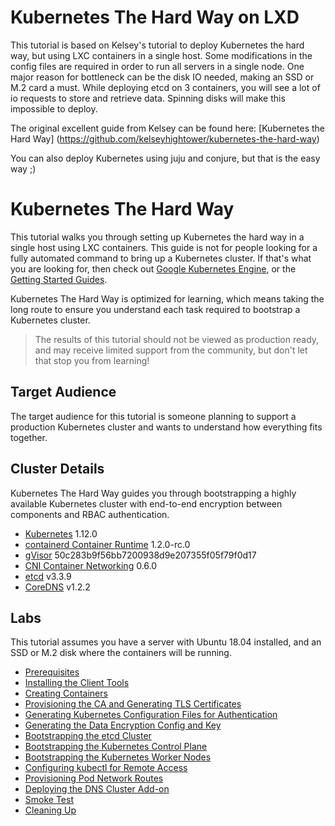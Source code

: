 # Kubernetes The Hard Way on LXD
This tutorial is based on Kelsey's tutorial to deploy Kubernetes the hard way, but using LXC containers in a single host. 
Some modifications in the config files are required in order to run all servers in a single node.
One major reason for bottleneck can be the disk IO needed, making an SSD or M.2 card a must. While deploying etcd on 3 containers, you will see a lot of io requests to store and retrieve data. Spinning disks will make this impossible to deploy.

The original excellent guide from Kelsey can be found here: [Kubernetes the Hard Way] (https://github.com/kelseyhightower/kubernetes-the-hard-way)

You can also deploy Kubernetes using juju and conjure, but that is the easy way ;)

# Kubernetes The Hard Way

This tutorial walks you through setting up Kubernetes the hard way in a single host using LXC containers. This guide is not for people looking for a fully automated command to bring up a Kubernetes cluster. If that's what you are looking for, then check out [Google Kubernetes Engine](https://cloud.google.com/kubernetes-engine), or the [Getting Started Guides](http://kubernetes.io/docs/getting-started-guides/).

Kubernetes The Hard Way is optimized for learning, which means taking the long route to ensure you understand each task required to bootstrap a Kubernetes cluster.

> The results of this tutorial should not be viewed as production ready, and may receive limited support from the community, but don't let that stop you from learning!

## Target Audience

The target audience for this tutorial is someone planning to support a production Kubernetes cluster and wants to understand how everything fits together.

## Cluster Details

Kubernetes The Hard Way guides you through bootstrapping a highly available Kubernetes cluster with end-to-end encryption between components and RBAC authentication.

* [Kubernetes](https://github.com/kubernetes/kubernetes) 1.12.0
* [containerd Container Runtime](https://github.com/containerd/containerd) 1.2.0-rc.0
* [gVisor](https://github.com/google/gvisor) 50c283b9f56bb7200938d9e207355f05f79f0d17
* [CNI Container Networking](https://github.com/containernetworking/cni) 0.6.0
* [etcd](https://github.com/coreos/etcd) v3.3.9
* [CoreDNS](https://github.com/coredns/coredns) v1.2.2

## Labs

This tutorial assumes you have a server with Ubuntu 18.04 installed, and an SSD or M.2 disk where the containers will be running.

* [Prerequisites](docs/01-prerequisites.md)
* [Installing the Client Tools](docs/02-client-tools.md)
* [Creating Containers](docs/03-creating-containers.md)
* [Provisioning the CA and Generating TLS Certificates](docs/04-certificate-authority.md)
* [Generating Kubernetes Configuration Files for Authentication](docs/05-kubernetes-configuration-files.md)
* [Generating the Data Encryption Config and Key](docs/06-data-encryption-keys.md)
* [Bootstrapping the etcd Cluster](docs/07-bootstrapping-etcd.md)
* [Bootstrapping the Kubernetes Control Plane](docs/08-bootstrapping-kubernetes-controllers.md)
* [Bootstrapping the Kubernetes Worker Nodes](docs/09-bootstrapping-kubernetes-workers.md)
* [Configuring kubectl for Remote Access](docs/10-configuring-kubectl.md)
* [Provisioning Pod Network Routes](docs/11-pod-network-routes.md)
* [Deploying the DNS Cluster Add-on](docs/12-dns-addon.md)
* [Smoke Test](docs/13-smoke-test.md)
* [Cleaning Up](docs/14-cleanup.md)
